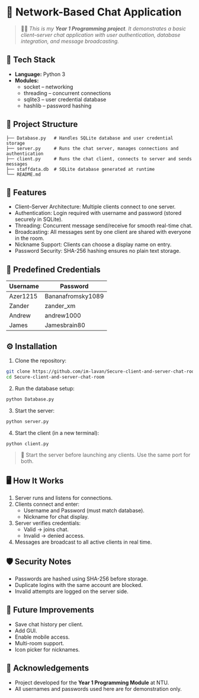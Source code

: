 # 💬 Network-Based Chat Application

> 🧑‍💻 *This is my **Year 1 Programming project**. It demonstrates a basic client–server chat application with user authentication, database integration, and message broadcasting.*

## 🧰 Tech Stack
- **Language:** Python 3
- **Modules:**
  - socket – networking
  - threading – concurrent connections
  - sqlite3 – user credential database
  - hashlib – password hashing

## 📂 Project Structure
```
├── Database.py   # Handles SQLite database and user credential storage
├── server.py     # Runs the chat server, manages connections and authentication
├── client.py     # Runs the chat client, connects to server and sends messages
├── staffdata.db  # SQLite database generated at runtime
└── README.md
```

## 🔑 Features
- Client–Server Architecture: Multiple clients connect to one server.
- Authentication: Login required with username and password (stored securely in SQLite).
- Threading: Concurrent message send/receive for smooth real-time chat.
- Broadcasting: All messages sent by one client are shared with everyone in the room.
- Nickname Support: Clients can choose a display name on entry.
- Password Security: SHA-256 hashing ensures no plain text storage.

## 🧪 Predefined Credentials
| Username   | Password              |
|------------|------------------------|
| Azer1215   | Bananafromsky1089     |
| Zander     | zander_xm             |
| Andrew     | andrew1000           |
| James      | Jamesbrain80         |

## ⚙️ Installation
1. Clone the repository:
```bash
git clone https://github.com/im-lavan/Secure-client-and-server-chat-room.git
cd Secure-client-and-server-chat-room
```

2. Run the database setup:
```bash
python Database.py
```

3. Start the server:
```bash
python server.py
```

4. Start the client (in a new terminal):
```bash
python client.py
```

> 📌 Start the server before launching any clients. Use the same port for both.

## 🖥️ How It Works
1. Server runs and listens for connections.
2. Clients connect and enter:
   - Username and Password (must match database).
   - Nickname for chat display.
3. Server verifies credentials:
   - Valid → joins chat.
   - Invalid → denied access.
4. Messages are broadcast to all active clients in real time.

## 🛡️ Security Notes
- Passwords are hashed using SHA-256 before storage.
- Duplicate logins with the same account are blocked.
- Invalid attempts are logged on the server side.

## 🚀 Future Improvements
- Save chat history per client.
- Add GUI.
- Enable mobile access.
- Multi-room support.
- Icon picker for nicknames.

## 📝 Acknowledgements
- Project developed for the **Year 1 Programming Module** at NTU.
- All usernames and passwords used here are for demonstration only.
